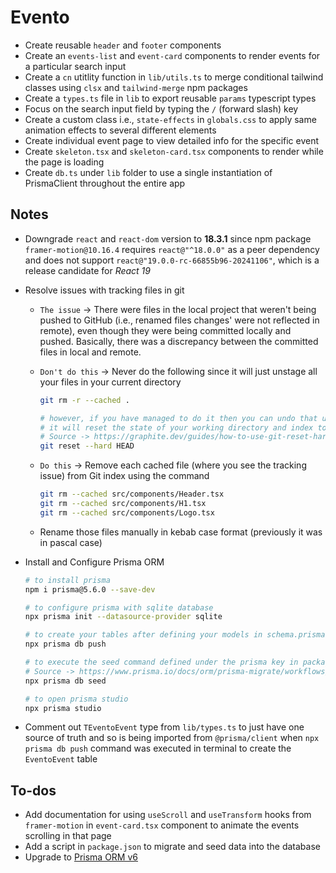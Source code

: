 # Evento

- Create reusable `header` and `footer` components
- Create an `events-list` and `event-card` components to render events for a particular search input
- Create a `cn` utitlity function in `lib/utils.ts` to merge conditional tailwind classes using `clsx` and `tailwind-merge` npm packages
- Create a `types.ts` file in `lib` to export reusable `params` typescript types
- Focus on the search input field by typing the `/` (forward slash) key
- Create a custom class i.e., `state-effects` in `globals.css` to apply same animation effects to several different elements
- Create individual event page to view detailed info for the specific event
- Create `skeleton.tsx` and `skeleton-card.tsx` components to render while the page is loading
- Create `db.ts` under `lib` folder to use a single instantiation of PrismaClient throughout the entire app

## Notes

- Downgrade `react` and `react-dom` version to **18.3.1** since npm package `framer-motion@10.16.4` requires `react@"^18.0.0"` as a peer dependency and does not support `react@"19.0.0-rc-66855b96-20241106"`, which is a release candidate for _React 19_

- Resolve issues with tracking files in git

  - `The issue` -> There were files in the local project that weren't being pushed to GitHub (i.e., renamed files changes' were not reflected in remote), even though they were being committed locally and pushed. Basically, there was a discrepancy between the committed files in local and remote.

  - `Don't do this` -> Never do the following since it will just unstage all your files in your current directory

    ```bash
    git rm -r --cached .

    # however, if you have managed to do it then you can undo that using the following command
    # it will reset the state of your working directory and index to match the HEAD commit, discarding any uncommitted changes
    # Source -> https://graphite.dev/guides/how-to-use-git-reset-hard-head#how-to-use-the-git-reset---hard-head-command
    git reset --hard HEAD
    ```

  - `Do this` -> Remove each cached file (where you see the tracking issue) from Git index using the command
    ```bash
    git rm --cached src/components/Header.tsx
    git rm --cached src/components/H1.tsx
    git rm --cached src/components/Logo.tsx
    ```
  - Rename those files manually in kebab case format (previously it was in pascal case)

- Install and Configure Prisma ORM

  ```bash
  # to install prisma
  npm i prisma@5.6.0 --save-dev

  # to configure prisma with sqlite database
  npx prisma init --datasource-provider sqlite

  # to create your tables after defining your models in schema.prisma file
  npx prisma db push

  # to execute the seed command defined under the prisma key in package.json
  # Source -> https://www.prisma.io/docs/orm/prisma-migrate/workflows/seeding#seeding-your-database-with-typescript-or-javascript
  npx prisma db seed

  # to open prisma studio
  npx prisma studio
  ```

- Comment out `TEventoEvent` type from `lib/types.ts` to just have one source of truth and so is being imported from `@prisma/client` when `npx prisma db push` command was executed in terminal to create the `EventoEvent` table

## To-dos

- Add documentation for using `useScroll` and `useTransform` hooks from `framer-motion` in `event-card.tsx` component to animate the events scrolling in that page
- Add a script in `package.json` to migrate and seed data into the database
- Upgrade to [Prisma ORM v6](https://www.prisma.io/docs/orm/more/upgrade-guides)
